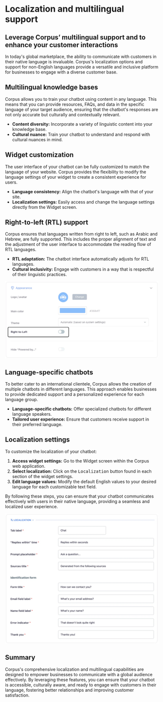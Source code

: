 # Localization and multilingual support
## Leverage Corpus’ multilingual support and to enhance your customer interactions

In today's global marketplace, the ability to communicate with customers in their native language is invaluable. Corpus's localization options and support for non-English languages provide a versatile and inclusive platform for businesses to engage with a diverse customer base.

## Multilingual knowledge bases

Corpus allows you to train your chatbot using content in any language. This means that you can provide resources, FAQs, and data in the specific language of your target audience, ensuring that the chatbot's responses are not only accurate but culturally and contextually relevant.

- **Content diversity:** Incorporate a variety of linguistic content into your knowledge base.
- **Cultural nuance:** Train your chatbot to understand and respond with cultural nuances in mind.

## Widget customization

The user interface of your chatbot can be fully customized to match the language of your website. Corpus provides the flexibility to modify the language settings of your widget to create a consistent experience for users.

- **Language consistency:** Align the chatbot's language with that of your site.
- **Localization settings:** Easily access and change the language settings directly from the Widget screen.

## Right-to-left (RTL) support

Corpus ensures that languages written from right to left, such as Arabic and Hebrew, are fully supported. This includes the proper alignment of text and the adjustment of the user interface to accommodate the reading flow of RTL languages.

- **RTL adaptation:** The chatbot interface automatically adjusts for RTL languages.
- **Cultural inclusivity:** Engage with customers in a way that is respectful of their linguistic practices.

![Corpus Chat: rtl](../media/rtl.webp)

## Language-specific chatbots

To better cater to an international clientele, Corpus allows the creation of multiple chatbots in different languages. This approach enables businesses to provide dedicated support and a personalized experience for each language group.

- **Language-specific chatbots:** Offer specialized chatbots for different language speakers.
- **Tailored user experience:** Ensure that customers receive support in their preferred language.

## Localization settings

To customize the localization of your chatbot:

1. **Access widget settings:** Go to the Widget screen within the Corpus web application.
2. **Select localization:** Click on the <kbd>Localization</kbd> button found in each section of the widget settings.
3. **Edit language values:** Modify the default English values to your desired language for each customizable text field.

By following these steps, you can ensure that your chatbot communicates effectively with users in their native language, providing a seamless and localized user experience.

![Corpus Chat: localization](../media/localization.webp)

## Summary

Corpus's comprehensive localization and multilingual capabilities are designed to empower businesses to communicate with a global audience effectively. By leveraging these features, you can ensure that your chatbot is accessible, culturally aware, and ready to engage with customers in their language, fostering better relationships and improving customer satisfaction.
